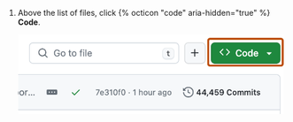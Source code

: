 1. Above the list of files, click {% octicon "code" aria-hidden="true" %} **Code**.

   ![Screenshot of the list of files on the landing page of a repository. The "Code" button is highlighted with a dark orange outline.](/assets/images/help/repository/code-button.png)
